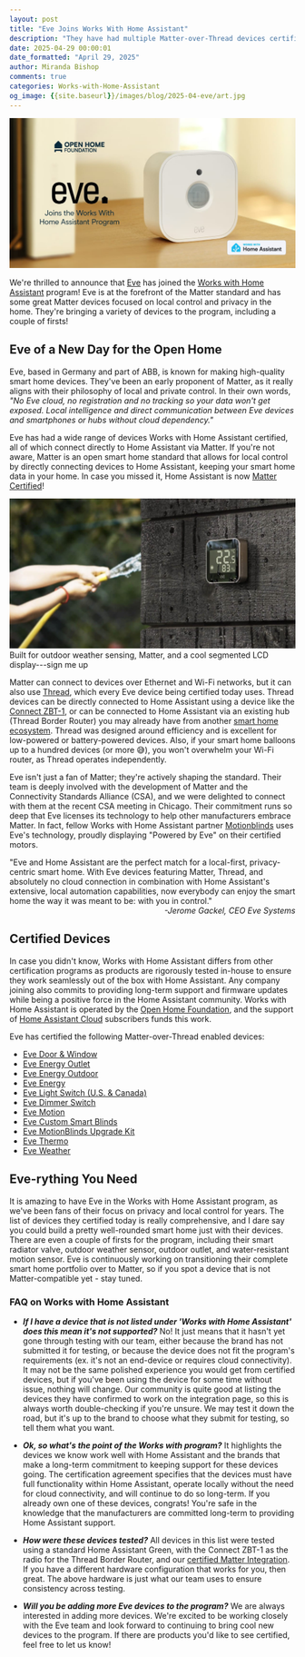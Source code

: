 ```yaml
---
layout: post
title: "Eve Joins Works With Home Assistant"
description: "They have had multiple Matter-over-Thread devices certified, including a cool outdoor weather sensor and smart heating devices."
date: 2025-04-29 00:00:01
date_formatted: "April 29, 2025"
author: Miranda Bishop
comments: true
categories: Works-with-Home-Assistant
og_image: {{site.baseurl}}/images/blog/2025-04-eve/art.jpg
---
```


<img src='/images/blog/2025-04-eve/art.jpg' style='border: 0;box-shadow: none;' alt="Eve and Home Assistant collaboration banner">

We're thrilled to announce that [Eve](https://www.evehome.com/en) has joined the [Works with Home Assistant](https://works-with.home-assistant.io/) program! Eve is at the forefront of the Matter standard and has some great Matter devices focused on local control and privacy in the home. They're bringing a variety of devices to the program, including a couple of firsts!

## Eve of a New Day for the Open Home

Eve, based in Germany and part of ABB, is known for making high-quality smart home devices. They've been an early proponent of Matter, as it really aligns with their philosophy of local and private control. In their own words, *"No Eve cloud, no registration and no tracking so your data won't get exposed. Local intelligence and direct communication between Eve devices and smartphones or hubs without cloud dependency."*<!--more-->

Eve has had a wide range of devices Works with Home Assistant certified, all of which connect directly to Home Assistant via Matter. If you're not aware, Matter is an open smart home standard that allows for local control by directly connecting devices to Home Assistant, keeping your smart home data in your home. In case you missed it, Home Assistant is now [Matter Certified](/blog/2025/03/10/matter-certification/)!

<p class="img"><img src='/images/blog/2025-04-eve/eve-weather.jpg' alt="Eve Weather"/>Built for outdoor weather sensing, Matter, and a cool segmented LCD display---sign me up</p>

Matter can connect to devices over Ethernet and Wi-Fi networks, but it can also use [Thread](/integrations/thread/), which every Eve device being certified today uses. Thread devices can be directly connected to Home Assistant using a device like the [Connect ZBT-1](/connectzbt1), or can be connected to Home Assistant via an existing hub (Thread Border Router) you may already have from another [smart home ecosystem](/integrations/thread#google). Thread was designed around efficiency and is excellent for low-powered or battery-powered devices. Also, if your smart home balloons up to a hundred devices (or more 😅), you won't overwhelm your Wi-Fi router, as Thread operates independently.

Eve isn't just a fan of Matter; they're actively shaping the standard. Their team is deeply involved with the development of Matter and the Connectivity Standards Alliance (CSA), and we were delighted to connect with them at the recent CSA meeting in Chicago. Their commitment runs so deep that Eve licenses its technology to help other manufacturers embrace Matter. In fact, fellow Works with Home Assistant partner [Motionblinds](/blog/2025/03/27/motionblinds-joins-wwha/) uses Eve's technology, proudly displaying "Powered by Eve" on their certified motors.

<div class="alert">
    <p>"Eve and Home Assistant are the perfect match for a local-first, privacy-centric smart home. With Eve devices featuring Matter, Thread, and absolutely no cloud connection in combination with Home Assistant's extensive, local automation capabilities, now everybody can enjoy the smart home the way it was meant to be: with you in control." <em style="text-align: right; display: block;">-Jerome Gackel, CEO Eve Systems</em>
</div>

## Certified Devices

In case you didn't know, Works with Home Assistant differs from other certification programs as products are rigorously tested in-house to ensure they work seamlessly out of the box with Home Assistant. Any company joining also commits to providing long-term support and firmware updates while being a positive force in the Home Assistant community. Works with Home Assistant is operated by the [Open Home Foundation](https://www.openhomefoundation.org/), and the support of [Home Assistant Cloud](/cloud/) subscribers funds this work.

Eve has certified the following Matter-over-Thread enabled devices:

- [Eve Door & Window](https://www.evehome.com/en/eve-door-window)
- [Eve Energy Outlet](https://www.evehome.com/en/eve-energy-outlet)
- [Eve Energy Outdoor](https://www.evehome.com/en/eve-energy-outdoor)
- [Eve Energy](https://www.evehome.com/en/eve-energy)
- [Eve Light Switch (U.S. & Canada)](https://www.evehome.com/en/eve-light-switch)
- [Eve Dimmer Switch](https://www.evehome.com/en/eve-dimmer-switch)
- [Eve Motion](https://www.evehome.com/en/eve-motion)
- [Eve Custom Smart Blinds](https://www.evehome.com/en-us/eve-blinds-collection)
- [Eve MotionBlinds Upgrade Kit](https://www.evehome.com/eve-motionblinds)
- [Eve Thermo](https://www.evehome.com/en/eve-thermo)
- [Eve Weather](https://www.evehome.com/en/eve-weather)

## Eve-rything You Need

It is amazing to have Eve in the Works with Home Assistant program, as we've been fans of their focus on privacy and local control for years. The list of devices they certified today is really comprehensive, and I dare say you could build a pretty well-rounded smart home just with their devices. There are even a couple of firsts for the program, including their smart radiator valve, outdoor weather sensor, outdoor outlet, and water-resistant motion sensor. Eve is continuously working on transitioning their complete smart home portfolio over to Matter, so if you spot a device that is not Matter-compatible yet - stay tuned.

### FAQ on Works with Home Assistant

- ***If I have a device that is not listed under 'Works with Home Assistant' does this mean it's not supported?*** No! It just means that it hasn't yet gone through testing with our team, either because the brand has not submitted it for testing, or because the device does not fit the program's requirements (ex. it's not an end-device or requires cloud connectivity). It may not be the same polished experience you would get from certified devices, but if you've been using the device for some time without issue, nothing will change. Our community is quite good at listing the devices they have confirmed to work on the integration page, so this is always worth double-checking if you're unsure. We may test it down the road, but it's up to the brand to choose what they submit for testing, so tell them what you want.

- ***Ok, so what's the point of the Works with program?*** It highlights the devices we know work well with Home Assistant and the brands that make a long-term commitment to keeping support for these devices going. The certification agreement specifies that the devices must have full functionality within Home Assistant, operate locally without the need for cloud connectivity, and will continue to do so long-term. If you already own one of these devices, congrats! You're safe in the knowledge that the manufacturers are committed long-term to providing Home Assistant support.

- ***How were these devices tested?*** All devices in this list were tested using a standard Home Assistant Green, with the Connect ZBT-1 as the radio for the Thread Border Router, and our [certified Matter Integration](/integrations/matter/).  If you have a different hardware configuration that works for you, then great. The above hardware is just what our team uses to ensure consistency across testing.

- ***Will you be adding more Eve devices to the program?*** We are always interested in adding more devices. We're excited to be working closely with the Eve team and look forward to continuing to bring cool new devices to the program. If there are products you'd like to see certified, feel free to let us know!
